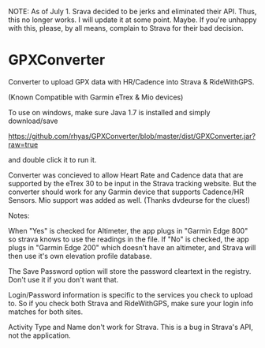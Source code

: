 NOTE: As of July 1. Srava decided to be jerks and eliminated their API. Thus, this
no longer works. I will update it at some point. Maybe. If you're unhappy with this,
please, by all means, complain to Strava for their bad decision.

GPXConverter
============

Converter to upload GPX data with HR/Cadence into Strava & RideWithGPS.

(Known Compatible with Garmin eTrex & Mio devices)

To use on windows, make sure Java 1.7 is installed and simply download/save 

https://github.com/rhyas/GPXConverter/blob/master/dist/GPXConverter.jar?raw=true

and double click it to run it.

Converter was concieved to allow Heart Rate and Cadence data that are supported
by the eTrex 30 to be input in the Strava tracking website. But the converter 
should work for any Garmin device that supports Cadence/HR Sensors. Mio support
was added as well. (Thanks dvdeurse for the clues!)

Notes: 

When "Yes" is checked for Altimeter, the app plugs in "Garmin Edge 800" so 
strava knows to use the readings in the file. If "No" is checked, the app plugs
in "Garmin Edge 200" which doesn't have an altimeter, and Strava will then use
it's own elevation profile database.

The Save Password option will store the password cleartext in the registry. Don't
use it if you don't want that.

Login/Password information is specific to the services you check to upload to. So
if you check both Strava and RideWithGPS, make sure your login info matches for 
both sites.

Activity Type and Name don't work for Strava. This is a bug in Strava's API, not 
the application.
